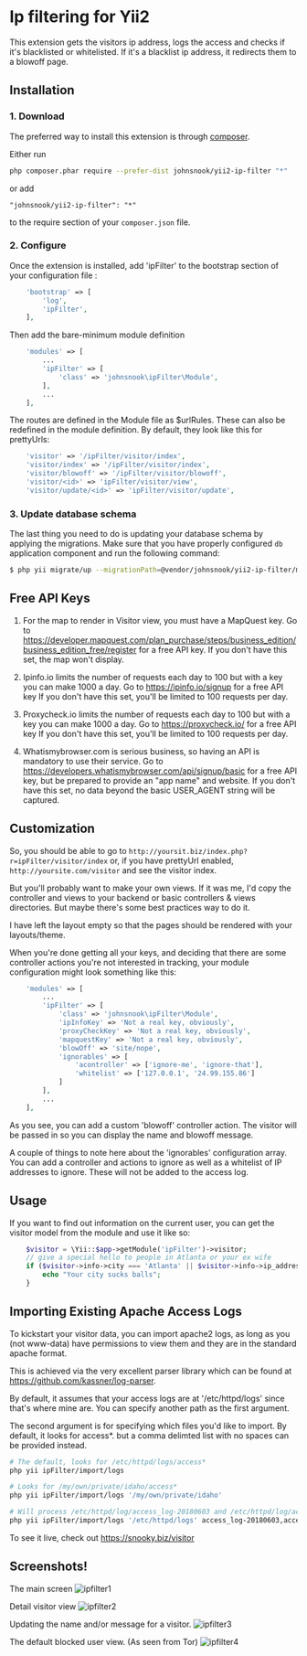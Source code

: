 Ip filtering for Yii2
=====================
This extension gets the visitors ip address, logs the access and checks if it's blacklisted or whitelisted.  If it's a blacklist ip address, it redirects them to a blowoff page.

Installation
------------

### 1. Download

The preferred way to install this extension is through [composer](http://getcomposer.org/download/).

Either run

```bash
php composer.phar require --prefer-dist johnsnook/yii2-ip-filter "*"
```

or add

```
"johnsnook/yii2-ip-filter": "*"
```

to the require section of your `composer.json` file.

### 2. Configure


Once the extension is installed, add 'ipFilter' to the bootstrap section of your configuration file  :

```php
    'bootstrap' => [
        'log',
        'ipFilter',
    ],
```

Then add the bare-minimum module definition
```php
    'modules' => [
        ...
        'ipFilter' => [
            'class' => 'johnsnook\ipFilter\Module',
        ],
        ...
    ],
```

The routes are defined in the Module file as $urlRules.  These can also be redefined in the module definition.  By default, they look like this for prettyUrls:
```php
    'visitor' => '/ipFilter/visitor/index',
    'visitor/index' => '/ipFilter/visitor/index',
    'visitor/blowoff' => '/ipFilter/visitor/blowoff',
    'visitor/<id>' => 'ipFilter/visitor/view',
    'visitor/update/<id>' => 'ipFilter/visitor/update',
```

### 3. Update database schema

The last thing you need to do is updating your database schema by applying the
migrations. Make sure that you have properly configured `db` application component
and run the following command:

```bash
$ php yii migrate/up --migrationPath=@vendor/johnsnook/yii2-ip-filter/migrations
```

Free API Keys
-----
1) For the map to render in Visitor view, you must have a MapQuest key.  Go to https://developer.mapquest.com/plan_purchase/steps/business_edition/business_edition_free/register for a free API key.
If you don't have this set, the map won't display.

2) Ipinfo.io limits the number of requests each day to 100 but with a key you can make 1000 a day.  Go to https://ipinfo.io/signup for a free API key
If you don't have this set, you'll be limited to 100 requests per day.

3) Proxycheck.io limits the number of requests each day to 100 but with a key you can make 1000 a day.  Go to https://proxycheck.io/ for a free API key
If you don't have this set, you'll be limited to 100 requests per day.

4) Whatismybrowser.com is serious business, so having an API is mandatory to use their service.  Go to https://developers.whatismybrowser.com/api/signup/basic for a free API key, but be prepared to provide an "app name" and website.
If you don't have this set, no data beyond the basic USER_AGENT string will be captured.

Customization
-----
So, you should be able to go to  ```http://yoursit.biz/index.php?r=ipFilter/visitor/index``` or, if you have prettyUrl enabled, ```http://yoursite.com/visitor``` and see the visitor index.

But you'll probably want to make your own views.  If it was me, I'd copy the controller and views to your backend or basic controllers & views directories.  But maybe there's some best practices way to do it.

I have left the layout empty so that the pages should be rendered with your layouts/theme.

When you're done getting all your keys, and deciding that there are some controller actions you're not interested in tracking, your module configuration might look something like this:
```php
    'modules' => [
        ...
        'ipFilter' => [
            'class' => 'johnsnook\ipFilter\Module',
            'ipInfoKey' => 'Not a real key, obviously',
            'proxyCheckKey' => 'Not a real key, obviously',
            'mapquestKey' => 'Not a real key, obviously',
            'blowOff' => 'site/nope',
            'ignorables' => [
                'acontroller' => ['ignore-me', 'ignore-that'],
                'whitelist' => ['127.0.0.1', '24.99.155.86']
            ]
        ],
        ...
    ],
```
As you see, you can add a custom 'blowoff' controller action.  The visitor will be passed in so you can display the name and blowoff message.

A couple of things to note here about the 'ignorables' configuration array.  You can add a controller and actions to ignore as well as a whitelist of IP addresses to ignore.  These will not be added to the access log.

Usage
-----



If you want to find out information on the current user, you can get the visitor model from the module and use it like so:
```php
    $visitor = \Yii::$app->getModule('ipFilter')->visitor;
    // give a special hello to people in Atlanta or your ex wife
    if ($visitor->info->city === 'Atlanta' || $visitor->info->ip_address === '99.203.4.238') {
        echo "Your city sucks balls";
    }
```

Importing Existing Apache Access Logs
-----

To kickstart your visitor data, you can import apache2 logs, as long as you (not www-data) have permissions to view them and they are in the standard apache format.

This is achieved via the very excellent parser library which can be found at https://github.com/kassner/log-parser.

By default, it assumes that your access logs are at '/etc/httpd/logs' since that's where mine are.  You can specify another path as the first argument.

The second argument is for specifying which files you'd like to import.  By default, it looks for access*. but a comma delimted list with no spaces can be provided instead.

```bash
# The default, looks for /etc/httpd/logs/access*
php yii ipFilter/import/logs

# Looks for /my/own/private/idaho/access*
php yii ipFilter/import/logs '/my/own/private/idaho'

# Will process /etc/httpd/log/access_log-20180603 and /etc/httpd/log/access_log-20180610 ONLY.
php yii ipFilter/import/logs '/etc/httpd/logs' access_log-20180603,access_log-20180610
```

To see it live, check out https://snooky.biz/visitor

Screenshots!
-----

The main screen
![ipfilter1](https://user-images.githubusercontent.com/4065107/42129954-e352eaea-7ca1-11e8-8db8-8cb44ce4f2fc.png)

Detail visitor view
![ipfilter2](https://user-images.githubusercontent.com/4065107/42129951-e330717c-7ca1-11e8-9337-52f16c8c8a5e.png)

Updating the name and/or message for a visitor.
![ipfilter3](https://user-images.githubusercontent.com/4065107/42129952-e33bce3c-7ca1-11e8-9fd2-9e06a9833a2f.png)

The default blocked user view. (As seen from Tor)
![ipfilter4](https://user-images.githubusercontent.com/4065107/42129953-e3476580-7ca1-11e8-84cf-aef11158446b.png)

